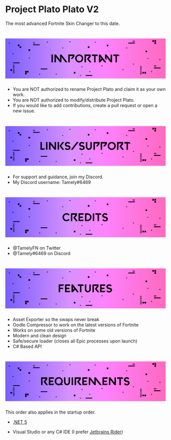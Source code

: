 # Project Plato Plato V2
The most advanced Fortnite Skin Changer to this date.

# ![Important](https://raw.githubusercontent.com/Tamely/PlatoV2/main/ProjectPlatoV2/GitHub/Important.png?raw=true)
- You are NOT authorized to rename Project Plato and claim it as your own work.
- You are NOT authorized to modify/distribute Project Plato.
- If you would like to add contributions, create a pull request or open a new issue.
# ![Links and Support](https://github.com/Tamely/PlatoV2/blob/main/ProjectPlatoV2/GitHub/LinksEtSupport.png?raw=true)
- For support and guidance, join my Discord.
- My Discord username: Tamely#6469
# ![Credits](https://raw.githubusercontent.com/Tamely/PlatoV2/main/ProjectPlatoV2/GitHub/Credits.png?raw=true)
- @TamelyFN on Twitter
- @Tamely#6469 on Discord
# ![Features](https://raw.githubusercontent.com/Tamely/PlatoV2/main/ProjectPlatoV2/GitHub/Features.png?raw=true)
- Asset Exporter so the swaps never break
- Oodle Compressor to work on the latest versions of Fortnite
- Works on some old versions of Fortnite
- Modern and clean design
- Safe/secure loader (closes all Epic processes upon launch)
- C# Based API
# ![Requirements](https://raw.githubusercontent.com/Tamely/PlatoV2/main/ProjectPlatoV2/GitHub/Requirements.png?raw=true)
This order also applies in the startup order.

- [.NET 5](https://dotnet.microsoft.com/download/dotnet/thank-you/sdk-5.0.400-windows-x64-installer)

- Visual Studio or any C# IDE (I prefer [Jetbrains Rider](https://www.jetbrains.com/rider/))
